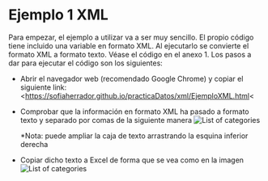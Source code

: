 # Ejemplo 1 XML

Para empezar, el ejemplo a utilizar va a ser muy sencillo. El propio código tiene incluido una variable en formato XML. Al ejecutarlo se convierte el formato XML a formato texto. Véase el código en el anexo 1.
Los pasos a dar para ejecutar el código son los siguientes:
- Abrir el navegador web (recomendado Google Chrome) y copiar el siguiente link:
<https://sofiaherrador.github.io/practicaDatos/xml/EjemploXML.html<
- Comprobar que la información en formato XML ha pasado a formato texto y separado por comas de la siguiente manera
![List of categories](https://sofiaherrador.github.io/practicaDatos/fotos/fotos/Capture%20xml%20b.PNG)

  *Nota: puede ampliar la caja de texto arrastrando la esquina inferior derecha
- Copiar dicho texto a Excel de forma que se vea como en la imagen
![List of categories](https://sofiaherrador.github.io/practicaDatos/fotos/fotos/Capture%206.PNG)
